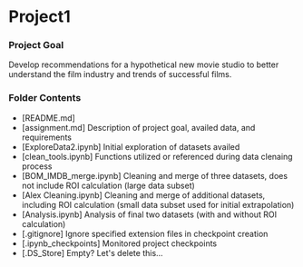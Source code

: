 # Project1

### Project Goal
Develop recommendations for a hypothetical new movie studio to better understand the film industry and trends of successful films. 

### Folder Contents
- [README.md]
- [assignment.md]
    Description of project goal, availed data, and requirements
- [ExploreData2.ipynb]
    Initial exploration of datasets availed
- [clean_tools.ipynb]
    Functions utilized or referenced during data clenaing process
- [BOM_IMDB_merge.ipynb]
    Cleaning and merge of three datasets, does not include ROI calculation (large data subset)
- [Alex Cleaning.ipynb]
    Cleaning and merge of additional datasets, including ROI calculation (small data subset used for initial extrapolation)
- [Analysis.ipynb]
    Analysis of final two datasets (with and without ROI calculation)
- [.gitignore]
    Ignore specified extension files in checkpoint creation
- [.ipynb_checkpoints]
    Monitored project checkpoints
- [.DS_Store]
    Empty? Let's delete this...
